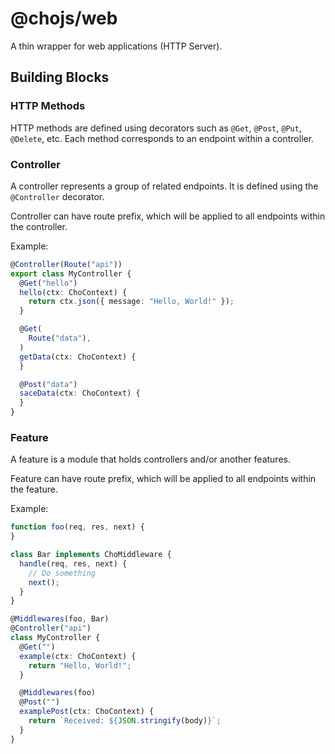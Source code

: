 # @chojs/web

A thin wrapper for web applications (HTTP Server).

## Building Blocks

### HTTP Methods

HTTP methods are defined using decorators such as `@Get`, `@Post`, `@Put`,
`@Delete`, etc. Each method corresponds to an endpoint within a controller.

### Controller

A controller represents a group of related endpoints. It is defined using the
`@Controller` decorator.

Controller can have route prefix, which will be applied to all endpoints within
the controller.

Example:

```ts
@Controller(Route("api"))
export class MyController {
  @Get("hello")
  hello(ctx: ChoContext) {
    return ctx.json({ message: "Hello, World!" });
  }

  @Get(
    Route("data"),
  )
  getData(ctx: ChoContext) {
  }

  @Post("data")
  saceData(ctx: ChoContext) {
  }
}
```

### Feature

A feature is a module that holds controllers and/or another features.

Feature can have route prefix, which will be applied to all endpoints within the
feature.

Example:

```ts
function foo(req, res, next) {
}

class Bar implements ChoMiddleware {
  handle(req, res, next) {
    // Do something
    next();
  }
}

@Middlewares(foo, Bar)
@Controller("api")
class MyController {
  @Get("")
  example(ctx: ChoContext) {
    return "Hello, World!";
  }

  @Middlewares(foo)
  @Post("")
  examplePost(ctx: ChoContext) {
    return `Received: ${JSON.stringify(body)}`;
  }
}
```
